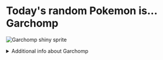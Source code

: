 # Today's random Pokemon is... Garchomp

![Garchomp shiny sprite](https://raw.githubusercontent.com/PokeAPI/sprites/master/sprites/pokemon/shiny/445.png)

<details>
<summary>Additional info about Garchomp</summary>

| srpite type | image |
|------|------|
| back_default | ![Garchomp back_default sprite](https://raw.githubusercontent.com/PokeAPI/sprites/master/sprites/pokemon/back/445.png) |
| back_female | ![Garchomp back_female sprite](https://raw.githubusercontent.com/PokeAPI/sprites/master/sprites/pokemon/back/female/445.png) |
| back_shiny | ![Garchomp back_shiny sprite](https://raw.githubusercontent.com/PokeAPI/sprites/master/sprites/pokemon/back/shiny/445.png) |
| back_shiny_female | ![Garchomp back_shiny_female sprite](https://raw.githubusercontent.com/PokeAPI/sprites/master/sprites/pokemon/back/shiny/female/445.png) |
| front_default | ![Garchomp front_default sprite](https://raw.githubusercontent.com/PokeAPI/sprites/master/sprites/pokemon/445.png) |
| front_female | ![Garchomp front_female sprite](https://raw.githubusercontent.com/PokeAPI/sprites/master/sprites/pokemon/female/445.png) |
| front_shiny_female | ![Garchomp front_shiny_female sprite](https://raw.githubusercontent.com/PokeAPI/sprites/master/sprites/pokemon/shiny/female/445.png) | </details>